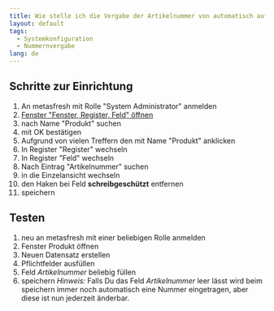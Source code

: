 ```yaml
---
title: Wie stelle ich die Vergabe der Artikelnummer von automatisch auf manuell?
layout: default
tags:
  - Systemkonfiguration
  - Nummernvergabe
lang: de
---
```


## Schritte zur Einrichtung

1. An metasfresh mit Rolle "System Administrator" anmelden
1. [Fenster "Fenster, Register, Feld" öffnen](Wie_finde_und_öffne_ich_ein_Fenster) 
1. nach Name "Produkt" suchen
1. mit OK bestätigen
1. Aufgrund von vielen Treffern den mit Name "Produkt" anklicken
1. In Register "Register" wechseln
1. In Register "Feld" wechseln
1. Nach Eintrag "Artikelnummer" suchen
1. in die Einzelansicht wechseln
1. den Haken bei Feld **schreibgeschützt** entfernen
1. speichern

## Testen

1. neu an metasfresh mit einer beliebigen Rolle anmelden
1. Fenster Produkt öffnen
1. Neuen Datensatz erstellen
1. Pflichtfelder ausfüllen
1. Feld *Artikelnummer* beliebig füllen
1. speichern
	*Hinweis:* Falls Du das Feld *Artikelnummer* leer lässt wird beim speichern immer noch automatisch eine Nummer eingetragen, aber diese ist nun jederzeit änderbar.
